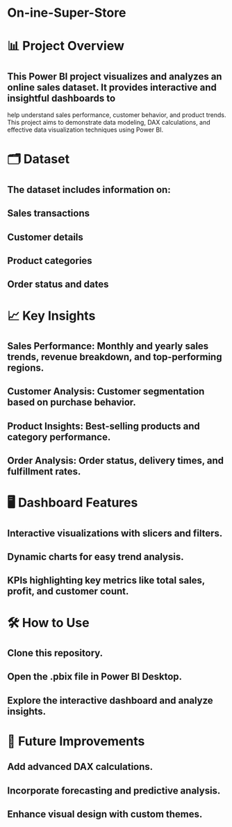 # On-ine-Super-Store

# 📊 Project Overview

## This Power BI project visualizes and analyzes an online sales dataset. It provides interactive and insightful dashboards to 
help understand sales performance, customer behavior, and product trends. This project aims to demonstrate data modeling, DAX calculations, 
and effective data visualization techniques using Power BI.

# 🗂️ Dataset

## The dataset includes information on:
## Sales transactions
## Customer details
## Product categories
## Order status and dates

# 📈 Key Insights

## Sales Performance: Monthly and yearly sales trends, revenue breakdown, and top-performing regions.
## Customer Analysis: Customer segmentation based on purchase behavior.
## Product Insights: Best-selling products and category performance.
## Order Analysis: Order status, delivery times, and fulfillment rates.

# 🖥️ Dashboard Features

## Interactive visualizations with slicers and filters.
## Dynamic charts for easy trend analysis.
## KPIs highlighting key metrics like total sales, profit, and customer count.

# 🛠️ How to Use

## Clone this repository.
## Open the .pbix file in Power BI Desktop.
## Explore the interactive dashboard and analyze insights.

# 🚀 Future Improvements

## Add advanced DAX calculations.
## Incorporate forecasting and predictive analysis.
## Enhance visual design with custom themes.
